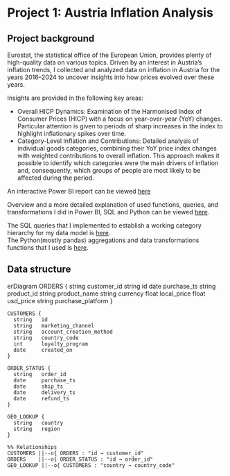 
# Project 1: Austria Inflation Analysis

## Project background
Eurostat, the statistical office of the European Union, provides plenty of high-quality data on various topics. 
Driven by an interest in Austria’s inflation trends, I collected and analyzed data on inflation in Austria for the years 2016–2024 to uncover insights into how prices
evolved over these years.

Insights are provided in the following key areas:

- Overall HICP Dynamics: Examination of the Harmonised Index of Consumer Prices (HICP) with a focus on year-over-year (YoY) changes. 
Particular attention is given to periods of sharp increases in the index to highlight inflationary spikes over time.
- Category-Level Inflation and Contributions: Detailed analysis of individual goods categories, combining their YoY price index changes with weighted contributions to overall inflation. 
This approach makes it possible to identify which categories were the main drivers of inflation and, consequently, which groups of people are most likely to be affected during the period.

An interactive Power BI report can be viewed [here](https://app.powerbi.com/view?r=eyJrIjoiNGJiOGYwZTEtMTYwYi00MjZhLTllYWQtNWJiZDVmNWQ4NTBhIiwidCI6IjJmNzE5YzAyLTc1ZmQtNDNiOC1iYzYxLTI4ZTUyYjE4YzQ4YiIsImMiOjl9)  

Overview and a more detailed explanation of used functions, queries, and transformations I did in Power BI, SQL and Python can be viewed [here](projects-resources/inflationAT).  

The SQL queries that I implemented to establish a working category hierarchy for my data model is [here](projectresources/inflationAT/contributionhierarchy.sql).  
The Python(mostly pandas) aggregations and data transformations functions that I used is [here](projectresources/inflationAT/datatransform-pandas.py).  


## Data structure
erDiagram
    ORDERS {
      string   customer_id
      string   id
      date     purchase_ts
      string   product_id
      string   product_name
      string   currency
      float    local_price
      float    usd_price
      string   purchase_platform
    }

    CUSTOMERS {
      string   id
      string   marketing_channel
      string   account_creation_method
      string   country_code
      int      loyalty_program
      date     created_on
    }

    ORDER_STATUS {
      string   order_id
      date     purchase_ts
      date     ship_ts
      date     delivery_ts
      date     refund_ts
    }

    GEO_LOOKUP {
      string   country
      string   region
    }

    %% Relationships
    CUSTOMERS ||--o{ ORDERS : "id → customer_id"
    ORDERS    ||--o{ ORDER_STATUS : "id → order_id"
    GEO_LOOKUP ||--o{ CUSTOMERS : "country → country_code"
